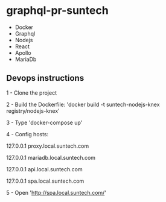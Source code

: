 # graphql-pr-suntech

- Docker
- Graphql
- Nodejs
- React
- Apollo
- MariaDb

## Devops instructions

1 - Clone the project

2 - Build the Dockerfile: 'docker build -t suntech-nodejs-knex registry/nodejs-knex'

3 - Type 'docker-compose up'

4 - Config hosts:

  127.0.0.1   proxy.local.suntech.com 

  127.0.0.1   mariadb.local.suntech.com

  127.0.0.1   api.local.suntech.com

  127.0.0.1   spa.local.suntech.com

5 - Open 'http://spa.local.suntech.com/'

